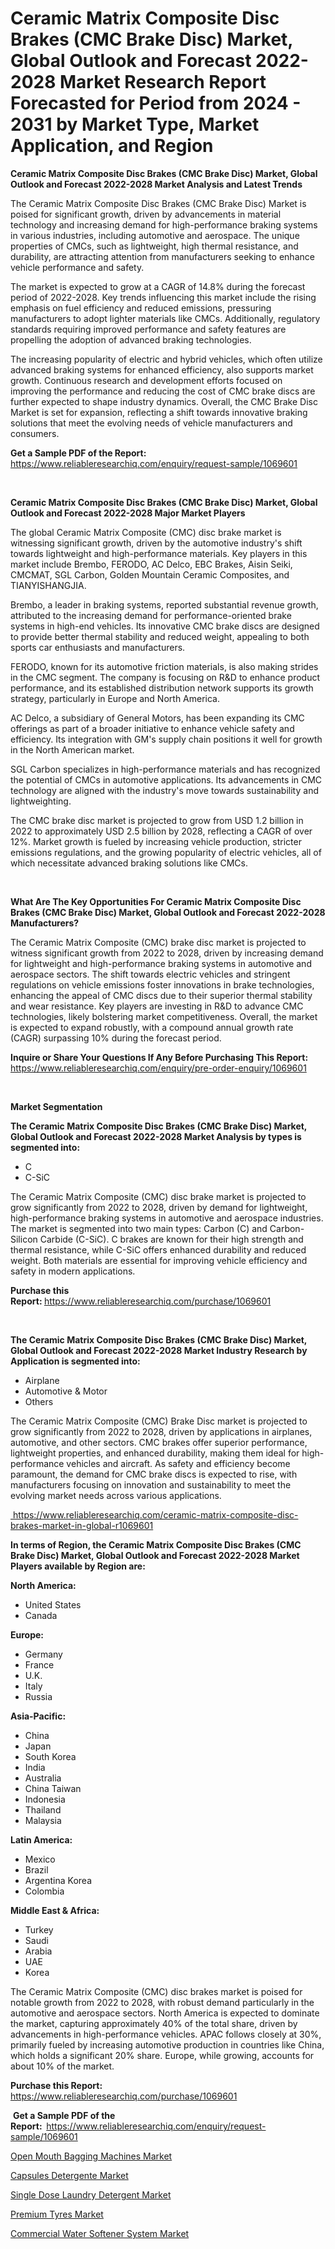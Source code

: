 <p><h1>Ceramic Matrix Composite Disc Brakes (CMC Brake Disc) Market, Global Outlook and Forecast 2022-2028 Market Research Report Forecasted for Period from 2024 -  2031 by Market Type, Market Application, and Region</h1></p><p><strong>Ceramic Matrix Composite Disc Brakes (CMC Brake Disc) Market, Global Outlook and Forecast 2022-2028 Market Analysis and Latest Trends</strong></p>
<p><p>The Ceramic Matrix Composite Disc Brakes (CMC Brake Disc) Market is poised for significant growth, driven by advancements in material technology and increasing demand for high-performance braking systems in various industries, including automotive and aerospace. The unique properties of CMCs, such as lightweight, high thermal resistance, and durability, are attracting attention from manufacturers seeking to enhance vehicle performance and safety.</p><p>The market is expected to grow at a CAGR of 14.8% during the forecast period of 2022-2028. Key trends influencing this market include the rising emphasis on fuel efficiency and reduced emissions, pressuring manufacturers to adopt lighter materials like CMCs. Additionally, regulatory standards requiring improved performance and safety features are propelling the adoption of advanced braking technologies.</p><p>The increasing popularity of electric and hybrid vehicles, which often utilize advanced braking systems for enhanced efficiency, also supports market growth. Continuous research and development efforts focused on improving the performance and reducing the cost of CMC brake discs are further expected to shape industry dynamics. Overall, the CMC Brake Disc Market is set for expansion, reflecting a shift towards innovative braking solutions that meet the evolving needs of vehicle manufacturers and consumers.</p></p>
<p><strong>Get a Sample PDF of the Report:&nbsp;</strong> <a href="https://www.reliableresearchiq.com/enquiry/request-sample/1069601?utm_campaign=1106&utm_medium=2&utm_source=Github&utm_content=ia&utm_term=04122024&utm_id=ceramic-matrix-composite-disc-brakes-cmc-brake-disc-market-global-outlook-and-forecast-2022-2028">https://www.reliableresearchiq.com/enquiry/request-sample/1069601</a></p>
<p>&nbsp;</p>
<p><strong>Ceramic Matrix Composite Disc Brakes (CMC Brake Disc) Market, Global Outlook and Forecast 2022-2028 Major Market Players</strong></p>
<p><p>The global Ceramic Matrix Composite (CMC) disc brake market is witnessing significant growth, driven by the automotive industry's shift towards lightweight and high-performance materials. Key players in this market include Brembo, FERODO, AC Delco, EBC Brakes, Aisin Seiki, CMCMAT, SGL Carbon, Golden Mountain Ceramic Composites, and TIANYISHANGJIA.</p><p>Brembo, a leader in braking systems, reported substantial revenue growth, attributed to the increasing demand for performance-oriented brake systems in high-end vehicles. Its innovative CMC brake discs are designed to provide better thermal stability and reduced weight, appealing to both sports car enthusiasts and manufacturers.</p><p>FERODO, known for its automotive friction materials, is also making strides in the CMC segment. The company is focusing on R&D to enhance product performance, and its established distribution network supports its growth strategy, particularly in Europe and North America.</p><p>AC Delco, a subsidiary of General Motors, has been expanding its CMC offerings as part of a broader initiative to enhance vehicle safety and efficiency. Its integration with GM's supply chain positions it well for growth in the North American market.</p><p>SGL Carbon specializes in high-performance materials and has recognized the potential of CMCs in automotive applications. Its advancements in CMC technology are aligned with the industry's move towards sustainability and lightweighting.</p><p>The CMC brake disc market is projected to grow from USD 1.2 billion in 2022 to approximately USD 2.5 billion by 2028, reflecting a CAGR of over 12%. Market growth is fueled by increasing vehicle production, stricter emissions regulations, and the growing popularity of electric vehicles, all of which necessitate advanced braking solutions like CMCs.</p></p>
<p>&nbsp;</p>
<p><strong>What Are The Key Opportunities For Ceramic Matrix Composite Disc Brakes (CMC Brake Disc) Market, Global Outlook and Forecast 2022-2028 Manufacturers?</strong></p>
<p><p>The Ceramic Matrix Composite (CMC) brake disc market is projected to witness significant growth from 2022 to 2028, driven by increasing demand for lightweight and high-performance braking systems in automotive and aerospace sectors. The shift towards electric vehicles and stringent regulations on vehicle emissions foster innovations in brake technologies, enhancing the appeal of CMC discs due to their superior thermal stability and wear resistance. Key players are investing in R&D to advance CMC technologies, likely bolstering market competitiveness. Overall, the market is expected to expand robustly, with a compound annual growth rate (CAGR) surpassing 10% during the forecast period.</p></p>
<p><strong>Inquire or Share Your Questions If Any Before Purchasing This Report:</strong> <a href="https://www.reliableresearchiq.com/enquiry/pre-order-enquiry/1069601?utm_campaign=1106&utm_medium=2&utm_source=Github&utm_content=ia&utm_term=04122024&utm_id=ceramic-matrix-composite-disc-brakes-cmc-brake-disc-market-global-outlook-and-forecast-2022-2028">https://www.reliableresearchiq.com/enquiry/pre-order-enquiry/1069601</a></p>
<p>&nbsp;</p>
<p><strong>Market Segmentation</strong></p>
<p><strong>The Ceramic Matrix Composite Disc Brakes (CMC Brake Disc) Market, Global Outlook and Forecast 2022-2028 Market Analysis by types is segmented into:</strong></p>
<p><ul><li>C</li><li>C-SiC</li></ul></p>
<p><p>The Ceramic Matrix Composite (CMC) disc brake market is projected to grow significantly from 2022 to 2028, driven by demand for lightweight, high-performance braking systems in automotive and aerospace industries. The market is segmented into two main types: Carbon (C) and Carbon-Silicon Carbide (C-SiC). C brakes are known for their high strength and thermal resistance, while C-SiC offers enhanced durability and reduced weight. Both materials are essential for improving vehicle efficiency and safety in modern applications.</p></p>
<p><strong>Purchase this Report:&nbsp;</strong><a href="https://www.reliableresearchiq.com/purchase/1069601?utm_campaign=1106&utm_medium=2&utm_source=Github&utm_content=ia&utm_term=04122024&utm_id=ceramic-matrix-composite-disc-brakes-cmc-brake-disc-market-global-outlook-and-forecast-2022-2028">https://www.reliableresearchiq.com/purchase/1069601</a></p>
<p>&nbsp;</p>
<p><strong>The Ceramic Matrix Composite Disc Brakes (CMC Brake Disc) Market, Global Outlook and Forecast 2022-2028 Market Industry Research by Application is segmented into:</strong></p>
<p><ul><li>Airplane</li><li>Automotive & Motor</li><li>Others</li></ul></p>
<p><p>The Ceramic Matrix Composite (CMC) Brake Disc market is projected to grow significantly from 2022 to 2028, driven by applications in airplanes, automotive, and other sectors. CMC brakes offer superior performance, lightweight properties, and enhanced durability, making them ideal for high-performance vehicles and aircraft. As safety and efficiency become paramount, the demand for CMC brake discs is expected to rise, with manufacturers focusing on innovation and sustainability to meet the evolving market needs across various applications.</p></p>
<p><a href="https://www.reliableresearchiq.com/ceramic-matrix-composite-disc-brakes-market-in-global-r1069601?utm_campaign=1106&utm_medium=2&utm_source=Github&utm_content=ia&utm_term=04122024&utm_id=ceramic-matrix-composite-disc-brakes-cmc-brake-disc-market-global-outlook-and-forecast-2022-2028">&nbsp;https://www.reliableresearchiq.com/ceramic-matrix-composite-disc-brakes-market-in-global-r1069601</a></p>
<p><strong>In terms of Region, the Ceramic Matrix Composite Disc Brakes (CMC Brake Disc) Market, Global Outlook and Forecast 2022-2028 Market Players available by Region are:</strong></p>
<p>
    <p> <strong> North America: </strong>
        <ul>
            <li>United States</li>
            <li>Canada</li>
        </ul>
        </p> 
    <p> <strong> Europe: </strong>
        <ul>
            <li>Germany</li>
            <li>France</li>
            <li>U.K.</li>
            <li>Italy</li>
            <li>Russia</li>
        </ul>
        </p> 
    <p> <strong> Asia-Pacific: </strong>
        <ul>
            <li>China</li>
            <li>Japan</li>
            <li>South Korea</li>
            <li>India</li>
            <li>Australia</li>
            <li>China Taiwan</li>
            <li>Indonesia</li>
            <li>Thailand</li>
            <li>Malaysia</li>
        </ul>
        </p> 
    <p> <strong> Latin America: </strong>
        <ul>
            <li>Mexico</li>
            <li>Brazil</li>
            <li>Argentina Korea</li>
            <li>Colombia</li>
        </ul>
        </p> 
    <p> <strong> Middle East & Africa: </strong>
        <ul>
            <li>Turkey</li>
            <li>Saudi</li>
            <li>Arabia</li>
            <li>UAE</li>
            <li>Korea</li>
        </ul>
    </p>
    </p>
<p><p>The Ceramic Matrix Composite (CMC) disc brakes market is poised for notable growth from 2022 to 2028, with robust demand particularly in the automotive and aerospace sectors. North America is expected to dominate the market, capturing approximately 40% of the total share, driven by advancements in high-performance vehicles. APAC follows closely at 30%, primarily fueled by increasing automotive production in countries like China, which holds a significant 20% share. Europe, while growing, accounts for about 10% of the market.</p></p>
<p><strong>Purchase this Report: </strong><a href="https://www.reliableresearchiq.com/purchase/1069601?utm_campaign=1106&utm_medium=2&utm_source=Github&utm_content=ia&utm_term=04122024&utm_id=ceramic-matrix-composite-disc-brakes-cmc-brake-disc-market-global-outlook-and-forecast-2022-2028">https://www.reliableresearchiq.com/purchase/1069601</a></p>
<p>&nbsp;<strong>Get a Sample PDF of the Report:&nbsp;&nbsp;</strong><a href="https://www.reliableresearchiq.com/enquiry/request-sample/1069601?utm_campaign=1106&utm_medium=2&utm_source=Github&utm_content=ia&utm_term=04122024&utm_id=ceramic-matrix-composite-disc-brakes-cmc-brake-disc-market-global-outlook-and-forecast-2022-2028">https://www.reliableresearchiq.com/enquiry/request-sample/1069601</a></p>
<p><strong></strong></p>
<p><p><a href="https://www.linkedin.com/pulse/open-mouth-bagging-machines-market-research-report-exploring-60wze?utm_campaign=1106&utm_medium=2&utm_source=Github&utm_content=ia&utm_term=04122024&utm_id=ceramic-matrix-composite-disc-brakes-cmc-brake-disc-market-global-outlook-and-forecast-2022-2028">Open Mouth Bagging Machines Market</a></p><p><a href="https://issuu.com/reportprime-2/docs/capsules-detergente-market-size-2030.pptx?utm_campaign=1106&utm_medium=2&utm_source=Github&utm_content=ia&utm_term=04122024&utm_id=ceramic-matrix-composite-disc-brakes-cmc-brake-disc-market-global-outlook-and-forecast-2022-2028">Capsules Detergente Market</a></p><p><a href="https://issuu.com/reportprime-2/docs/single-dose-laundry-detergent-market-size-2030.ppt?utm_campaign=1106&utm_medium=2&utm_source=Github&utm_content=ia&utm_term=04122024&utm_id=ceramic-matrix-composite-disc-brakes-cmc-brake-disc-market-global-outlook-and-forecast-2022-2028">Single Dose Laundry Detergent Market</a></p><p><a href="https://www.linkedin.com/pulse/insights-premium-tyres-market-size-which-expanding-137-cagr-from-aogjf?utm_campaign=1106&utm_medium=2&utm_source=Github&utm_content=ia&utm_term=04122024&utm_id=ceramic-matrix-composite-disc-brakes-cmc-brake-disc-market-global-outlook-and-forecast-2022-2028">Premium Tyres Market</a></p><p><a href="https://www.linkedin.com/pulse/commercial-water-softener-system-market-analysis-report-2024-2031-4etue?utm_campaign=1106&utm_medium=2&utm_source=Github&utm_content=ia&utm_term=04122024&utm_id=ceramic-matrix-composite-disc-brakes-cmc-brake-disc-market-global-outlook-and-forecast-2022-2028">Commercial Water Softener System Market</a></p></p>